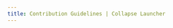 ```yaml
---
title: Contribution Guidelines | Collapse Launcher
---
```


<MarkdownLoader url="https://raw.githubusercontent.com/CollapseLauncher/Collapse/refs/heads/main/CONTRIBUTING.md" />